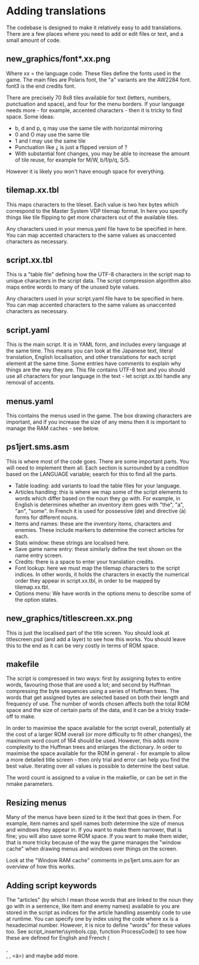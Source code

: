 Adding translations
===================

The codebase is designed to make it relatively easy to add translations. There are a few places where you need to add or edit files or text, and a small amount of code.

new_graphics/font*.xx.png
-------------------------

Where xx = the language code. These files define the fonts used in the game. The main files are Polaris font, the "a" variants are the AW2284 font. font3 is the end credits font. 

There are precisely 70 8x8 tiles available for text (letters, numbers, punctuation and space), and four for the menu borders. If your language needs more - for example, accented characters - then it is tricky to find space. Some ideas:

- b, d and p, q may use the same tile with horizontal mirroring
- 0 and O may use the same tile
- 1 and l may use the same tile
- Punctuation like ¿ is just a flipped version of ?
- With substantial font changes, you may be able to increase the amount of tile reuse, for example for M/W, b/f/p/q, S/5.

However it is likely you won't have enough space for everything.

tilemap.xx.tbl
--------------

This maps characters to the tileset. Each value is two hex bytes which correspond to the Master System VDP tilemap format. In here you specify things like tile flipping to get more characters out of the available tiles.

Any characters used in your menus.yaml file have to be specified in here. You can map accented characters to the same values as unaccented characters as necessary.

script.xx.tbl
-------------

This is a "table file" defining how the UTF-8 characters in the script map to unique characters in the script data. The script compression algorithm also maps entire words to many of the unused byte values.

Any characters used in your script.yaml file have to be specified in here. You can map accented characters to the same values as unaccented characters as necessary.

script.yaml
-----------

This is the main script. It is in YAML form, and includes every language at the same time. This means you can look at the Japanese text, literal translation, English localisation, and other translations for each script element at the same time. Some entries have comments to explain why things are the way they are. This file contains UTF-8 text and you should use all characters for your language in the text - let script.xx.tbl handle any removal of accents.

menus.yaml
----------

This contains the menus used in the game. The box drawing characters are important, and if you increase the size of any menu then it is important to manage the RAM caches - see below.

ps1jert.sms.asm
---------------

This is where most of the code goes. There are some important parts. You will need to implement them all. Each section is surrounded by a condition based on the LANGUAGE variable; search for this to find all the parts.

- Table loading: add variants to load the table files for your language.
- Articles handling: this is where we map some of the script elements to words which differ based on the noun they go with. For example, in English is determines whether an inventory item goes with "the", "a", "an", "some". In French it is used for possessive (de) and directive (à) forms for different nouns.
- Items and names: these are the inventory items, characters and enemies. These include markers to determine the correct articles for each.
- Stats window: these strings are localised here.
- Save game name entry: these similarly define the text shown on the name entry screen.
- Credits: there is a space to enter your translation credits.
- Font lookup: here we must map the tilemap characters to the script indices. In other words, it holds the characters in exactly the numerical order they appear in script.xx.tbl, in order to be mapped by tilemap.xx.tbl.
- Options menu: We have words in the options menu to describe some of the option states.

new_graphics/titlescreen.xx.png
-------------------------------

This is just the localised part of the title screen. You should look at titlescreen.psd (and add a layer) to see how this works. You should leave this to the end as it can be very costly in terms of ROM space.

makefile
--------

The script is compressed in two ways: first by assigning bytes to entire words, favouring those that are used a lot; and second by Huffman compressing the byte sequences using a series of Huffman trees. The words that get assigned bytes are selected based on both their length and frequency of use. The number of words chosen affects both the total ROM space and the size of certain parts of the data, and it can be a tricky trade-off to make.

In order to maximise the space available for the script overall, potentially at the cost of a larger ROM overall (or more difficulty to fit other changes), the maximum word count of 164 should be used. However, this adds more complexity to the Huffman trees and enlarges the dictionary. In order to maximise the space available for the ROM in general - for example to allow a more detailed title screen - then only trial and error can help you find the best value. Iterating over all values is possible to determine the best value.

The word count is assigned to a value in the makefile, or can be set in the nmake parameters.

Resizing menus
--------------

Many of the menus have been sized to it the text that goes in them. For example, item names and spell names both determine the size of menus and windows they appear in. If you want to make them narrower, that is fine; you will also save some ROM space. If you want to make them wider, that is more tricky because of the way the game manages the "window cache" when drawing menus and windows over things on the screen.

Look at the "Window RAM cache" comments in ps1jert.sms.asm for an overview of how this works.

Adding script keywords
----------------------

The "articles" (by which I mean those words that are linked to the noun they go with in a sentence, like item and enemy names) available to you are stored in the script as indices for the article handling assembly code to use at runtime. You can specify one by index using the code <use article xx> where xx is a hexadecimal number. However, it is nice to define "words" for these values too. See script_inserter\symbols.cpp, function ProcessCode() to see how these are defined for English and French (<article>, <Article>, <de>, <à>) and maybe add more.